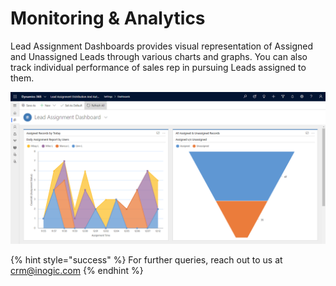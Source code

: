 # Monitoring & Analytics

Lead Assignment Dashboards provides visual representation of Assigned and Unassigned Leads through various charts and graphs. You can also track individual performance of sales rep in pursuing Leads assigned to them.

![](../../.gitbook/assets/Dashboards.png)

{% hint style="success" %}
For further queries, reach out to us at [crm@inogic.com](mailto:crm@inogic.com)
{% endhint %}
